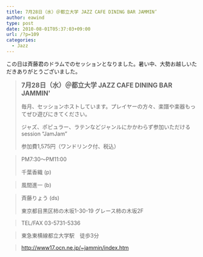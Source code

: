```yaml
---
title: 7月28日（水）＠都立大学 JAZZ CAFE DINING BAR JAMMIN’
author: eawind
type: post
date: 2010-08-01T05:37:03+09:00
url: /?p=109
categories:
  - Jazz
---
```

この日は斉藤君のドラムでのセッションとなりました。暑い中、大勢お越しいただきありがとうございました。

> **<big>7月28日（水）＠都立大学 JAZZ CAFE DINING BAR JAMMIN'</big>**
>
> 毎月、セッションホストしています。プレイヤーの方々、楽譜や楽器もってぜひ遊びにきてください。
>
> ジャズ、ポピュラー、ラテンなどジャンルにかかわらず参加いただけるsession &#8220;JamJam&#8221;
>
> 参加費1,575円（ワンドリンク付、税込）

> PM7:30〜PM11:00
>
> 千葉香織 (p)

> 風間進一 (b)

> 斉藤りょう (ds)
>
> 東京都目黒区柿の木坂1-30-19 グレース柿の木坂2F

> TEL/FAX 03-5731-5336

> 東急東横線都立大学駅　徒歩3分

> http://www17.ocn.ne.jp/~jammin/index.htm
